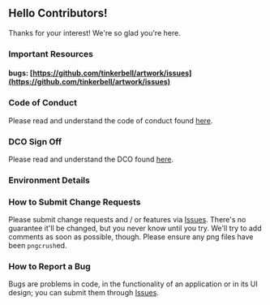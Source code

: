 ## Hello Contributors!

Thanks for your interest!
We're so glad you're here.

### Important Resources

#### bugs: [https://github.com/tinkerbell/artwork/issues](https://github.com/tinkerbell/artwork/issues)

### Code of Conduct

Please read and understand the code of conduct found [here](https://github.com/tinkerbell/.github/blob/master/CODE_OF_CONDUCT.md).

### DCO Sign Off

Please read and understand the DCO found [here](docs/DCO.md).

### Environment Details

### How to Submit Change Requests

Please submit change requests and / or features via [Issues](https://github.com/tinkerbell/artwork/issues).
There's no guarantee it'll be changed, but you never know until you try.
We'll try to add comments as soon as possible, though.
Please ensure any png files have been `pngcrush`ed.

### How to Report a Bug

Bugs are problems in code, in the functionality of an application or in its UI design; you can submit them through [Issues](https://github.com/tinkerbell/artwork/issues).
